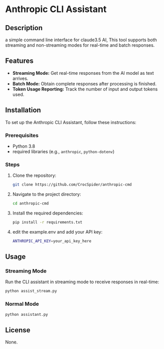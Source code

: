 # Anthropic CLI Assistant

## Description

a simple command line interface for claude3.5 AI, This tool supports both streaming and non-streaming modes for real-time and batch responses.

## Features

- **Streaming Mode:** Get real-time responses from the AI model as text arrives.
- **Batch Mode:** Obtain complete responses after processing is finished.
- **Token Usage Reporting:** Track the number of input and output tokens used.

## Installation

To set up the Anthropic CLI Assistant, follow these instructions:

### Prerequisites


- Python 3.8
- required libraries (e.g., `anthropic`, `python-dotenv`)

### Steps

1. Clone the repository:
    ```bash
    git clone https://github.com/CrocSpider/anthropic-cmd
    ```
2. Navigate to the project directory:
    ```bash
    cd anthropic-cmd
    ```
3. Install the required dependencies:
    ```bash
    pip install -r requirements.txt
    ```
4. edit the example.env and add your API key:
    ```bash
    ANTHROPIC_API_KEY=your_api_key_here
    ```

## Usage

### Streaming Mode

Run the CLI assistant in streaming mode to receive responses in real-time:
```bash
python assist_stream.py
```
### Normal Mode

```bash
python assistant.py
```

## License

None.